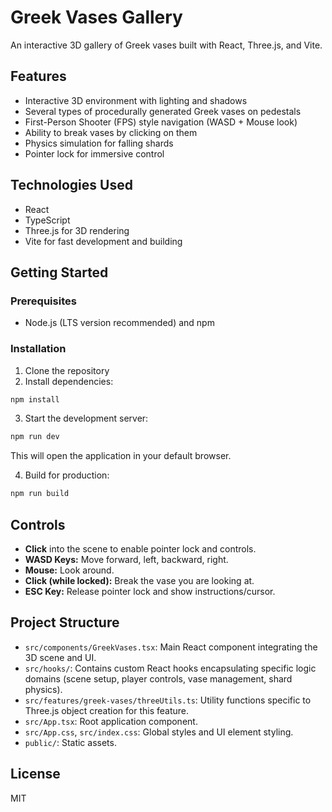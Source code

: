 # Greek Vases Gallery

An interactive 3D gallery of Greek vases built with React, Three.js, and Vite.

## Features

- Interactive 3D environment with lighting and shadows
- Several types of procedurally generated Greek vases on pedestals
- First-Person Shooter (FPS) style navigation (WASD + Mouse look)
- Ability to break vases by clicking on them
- Physics simulation for falling shards
- Pointer lock for immersive control

## Technologies Used

- React
- TypeScript
- Three.js for 3D rendering
- Vite for fast development and building

## Getting Started

### Prerequisites

- Node.js (LTS version recommended) and npm

### Installation

1. Clone the repository
2. Install dependencies:

```bash
npm install
```

3. Start the development server:

```bash
npm run dev
```

This will open the application in your default browser.

4. Build for production:

```bash
npm run build
```

## Controls

- **Click** into the scene to enable pointer lock and controls.
- **WASD Keys:** Move forward, left, backward, right.
- **Mouse:** Look around.
- **Click (while locked):** Break the vase you are looking at.
- **ESC Key:** Release pointer lock and show instructions/cursor.

## Project Structure

- `src/components/GreekVases.tsx`: Main React component integrating the 3D scene and UI.
- `src/hooks/`: Contains custom React hooks encapsulating specific logic domains (scene setup, player controls, vase management, shard physics).
- `src/features/greek-vases/threeUtils.ts`: Utility functions specific to Three.js object creation for this feature.
- `src/App.tsx`: Root application component.
- `src/App.css`, `src/index.css`: Global styles and UI element styling.
- `public/`: Static assets.

## License

MIT
